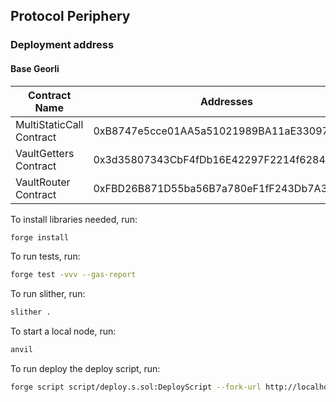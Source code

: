 ## Protocol Periphery

### Deployment address

#### Base Georli

| Contract Name            | Addresses                                  |
| ------------------------ | ------------------------------------------ |
| MultiStaticCall Contract | 0xB8747e5cce01AA5a51021989BA11aE33097db485 |
| VaultGetters Contract    | 0x3d35807343CbF4fDb16E42297F2214f62848D032 |
| VaultRouter Contract     | 0xFBD26B871D55ba56B7a780eF1fF243Db7A3E81f4 |

To install libraries needed, run:

```zsh
forge install
```

To run tests, run:

```zsh
forge test -vvv --gas-report
```

To run slither, run:

```zsh
slither .
```

To start a local node, run:

```zsh
anvil
```

To run deploy the deploy script, run:

```zsh
forge script script/deploy.s.sol:DeployScript --fork-url http://localhost:8545 --broadcast
```
